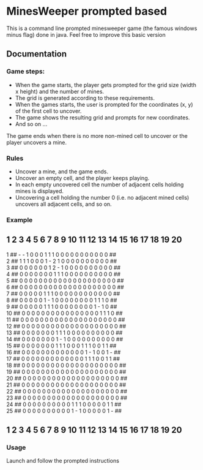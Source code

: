 # MinesWeeper prompted based

This is a command line prompted minesweeper game (the famous windows minus flag) done in java.
Feel free to improve this basic version

## Documentation

### Game steps:

* When the game starts, the player gets prompted for the grid size (width x height) and the number of mines.
* The grid is generated according to these requirements.
* When the games starts, the user is prompted for the coordinates (x, y) of the first cell to uncover.
* The game shows the resulting grid and prompts for new coordinates.
* And so on ...

The game ends when there is no more non-mined cell to uncover or the player uncovers a mine.

### Rules

* Uncover a mine, and the game ends.
* Uncover an empty cell, and the player keeps playing.
* In each empty uncovered cell the number of adjacent cells holding mines is displayed.
* Uncovering a cell holding the number 0 (i.e. no adjacent mined cells) uncovers all adjacent cells, and so on.

### Example

   ##  1  2  3  4  5  6  7  8  9 10 11 12 13 14 15 16 17 18 19 20 ##  
1  ##  -  -  1  0  0  0  1  1  1  0  0  0  0  0  0  0  0  0  0  0 ##  
2  ##  1  1  1  0  0  0  1  -  2  1  0  0  0  0  0  0  0  0  0  0 ##  
3  ##  0  0  0  0  0  0  1  2  -  1  0  0  0  0  0  0  0  0  0  0 ##  
4  ##  0  0  0  0  0  0  0  1  1  1  0  0  0  0  0  0  0  0  0  0 ##  
5  ##  0  0  0  0  0  0  0  0  0  0  0  0  0  0  0  0  0  0  0  0 ##  
6  ##  0  0  0  0  0  0  0  0  0  0  0  0  0  0  0  0  0  0  0  0 ##  
7  ##  0  0  0  0  0  1  1  1  0  0  0  0  0  0  0  0  0  0  0  0 ##  
8  ##  0  0  0  0  0  1  -  1  0  0  0  0  0  0  0  0  1  1  1  0 ##  
9  ##  0  0  0  0  0  1  1  1  0  0  0  0  0  0  0  0  1  -  1  0 ##  
10 ##  0  0  0  0  0  0  0  0  0  0  0  0  0  0  0  0  1  1  1  0 ##  
11 ##  0  0  0  0  0  0  0  0  0  0  0  0  0  0  0  0  0  0  0  0 ##  
12 ##  0  0  0  0  0  0  0  0  0  0  0  0  0  0  0  0  0  0  0  0 ##  
13 ##  0  0  0  0  0  0  0  1  1  1  0  0  0  0  0  0  0  0  0  0 ##  
14 ##  0  0  0  0  0  0  0  1  -  1  0  0  0  0  0  0  0  0  0  0 ##  
15 ##  0  0  0  0  0  0  0  1  1  1  0  0  0  1  1  1  0  0  1  1 ##  
16 ##  0  0  0  0  0  0  0  0  0  0  0  0  0  1  -  1  0  0  1  - ##  
17 ##  0  0  0  0  0  0  0  0  0  0  0  0  0  1  1  1  0  0  1  1 ##  
18 ##  0  0  0  0  0  0  0  0  0  0  0  0  0  0  0  0  0  0  0  0 ##  
19 ##  0  0  0  0  0  0  0  0  0  0  0  0  0  0  0  0  0  0  0  0 ##  
20 ##  0  0  0  0  0  0  0  0  0  0  0  0  0  0  0  0  0  0  0  0 ##  
21 ##  0  0  0  0  0  0  0  0  0  0  0  0  0  0  0  0  0  0  0  0 ##  
22 ##  0  0  0  0  0  0  0  0  0  0  0  0  0  0  0  0  0  0  0  0 ##  
23 ##  0  0  0  0  0  0  0  0  0  0  0  0  0  0  0  0  0  0  0  0 ##  
24 ##  0  0  0  0  0  0  0  0  0  0  1  1  1  0  0  0  0  0  1  1 ##  
25 ##  0  0  0  0  0  0  0  0  0  0  1  -  1  0  0  0  0  0  1  - ##  
   ##  1  2  3  4  5  6  7  8  9 10 11 12 13 14 15 16 17 18 19 20 ##  

### Usage

Launch and follow the prompted instructions

